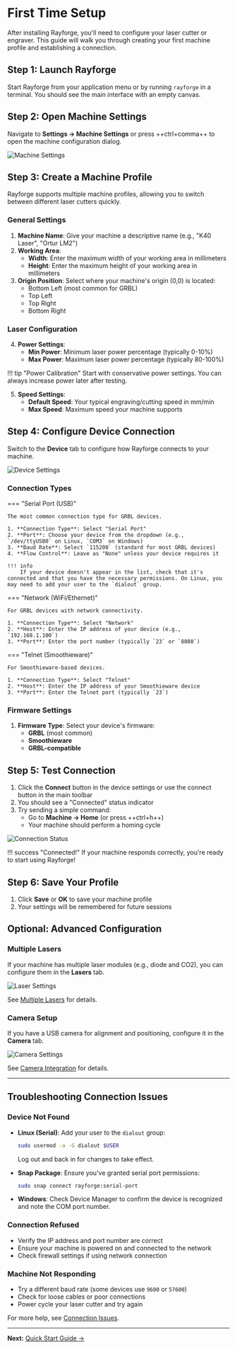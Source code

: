 # First Time Setup

After installing Rayforge, you'll need to configure your laser cutter or engraver. This guide will walk you through creating your first machine profile and establishing a connection.

## Step 1: Launch Rayforge

Start Rayforge from your application menu or by running `rayforge` in a terminal. You should see the main interface with an empty canvas.

## Step 2: Open Machine Settings

Navigate to **Settings → Machine Settings** or press ++ctrl+comma++ to open the machine configuration dialog.

![Machine Settings](../images/machine-settings.png)

## Step 3: Create a Machine Profile

Rayforge supports multiple machine profiles, allowing you to switch between different laser cutters quickly.

### General Settings

1. **Machine Name**: Give your machine a descriptive name (e.g., "K40 Laser", "Ortur LM2")
2. **Working Area**:
   - **Width**: Enter the maximum width of your working area in millimeters
   - **Height**: Enter the maximum height of your working area in millimeters
3. **Origin Position**: Select where your machine's origin (0,0) is located:
   - Bottom Left (most common for GRBL)
   - Top Left
   - Top Right
   - Bottom Right

### Laser Configuration

4. **Power Settings**:
   - **Min Power**: Minimum laser power percentage (typically 0-10%)
   - **Max Power**: Maximum laser power percentage (typically 80-100%)

!!! tip "Power Calibration"
    Start with conservative power settings. You can always increase power later after testing.

5. **Speed Settings**:
   - **Default Speed**: Your typical engraving/cutting speed in mm/min
   - **Max Speed**: Maximum speed your machine supports

## Step 4: Configure Device Connection

Switch to the **Device** tab to configure how Rayforge connects to your machine.

![Device Settings](../images/machine-device.png)

### Connection Types

=== "Serial Port (USB)"

    The most common connection type for GRBL devices.

    1. **Connection Type**: Select "Serial Port"
    2. **Port**: Choose your device from the dropdown (e.g., `/dev/ttyUSB0` on Linux, `COM3` on Windows)
    3. **Baud Rate**: Select `115200` (standard for most GRBL devices)
    4. **Flow Control**: Leave as "None" unless your device requires it

    !!! info
        If your device doesn't appear in the list, check that it's connected and that you have the necessary permissions. On Linux, you may need to add your user to the `dialout` group.

=== "Network (WiFi/Ethernet)"

    For GRBL devices with network connectivity.

    1. **Connection Type**: Select "Network"
    2. **Host**: Enter the IP address of your device (e.g., `192.168.1.100`)
    3. **Port**: Enter the port number (typically `23` or `8080`)

=== "Telnet (Smoothieware)"

    For Smoothieware-based devices.

    1. **Connection Type**: Select "Telnet"
    2. **Host**: Enter the IP address of your Smoothieware device
    3. **Port**: Enter the Telnet port (typically `23`)

### Firmware Settings

1. **Firmware Type**: Select your device's firmware:
   - **GRBL** (most common)
   - **Smoothieware**
   - **GRBL-compatible**

## Step 5: Test Connection

1. Click the **Connect** button in the device settings or use the connect button in the main toolbar
2. You should see a "Connected" status indicator
3. Try sending a simple command:
   - Go to **Machine → Home** (or press ++ctrl+h++)
   - Your machine should perform a homing cycle

![Connection Status](../images/machine-device.png)

!!! success "Connected!"
    If your machine responds correctly, you're ready to start using Rayforge!

## Step 6: Save Your Profile

1. Click **Save** or **OK** to save your machine profile
2. Your settings will be remembered for future sessions

## Optional: Advanced Configuration

### Multiple Lasers

If your machine has multiple laser modules (e.g., diode and CO2), you can configure them in the **Lasers** tab.

![Laser Settings](../images/machine-laser.png)

See [Multiple Lasers](../machine/multi-laser.md) for details.

### Camera Setup

If you have a USB camera for alignment and positioning, configure it in the **Camera** tab.

![Camera Settings](../images/machine-camera.png)

See [Camera Integration](../features/camera.md) for details.

---

## Troubleshooting Connection Issues

### Device Not Found

- **Linux (Serial)**: Add your user to the `dialout` group:
  ```bash
  sudo usermod -a -G dialout $USER
  ```
  Log out and back in for changes to take effect.

- **Snap Package**: Ensure you've granted serial port permissions:
  ```bash
  sudo snap connect rayforge:serial-port
  ```

- **Windows**: Check Device Manager to confirm the device is recognized and note the COM port number.

### Connection Refused

- Verify the IP address and port number are correct
- Ensure your machine is powered on and connected to the network
- Check firewall settings if using network connection

### Machine Not Responding

- Try a different baud rate (some devices use `9600` or `57600`)
- Check for loose cables or poor connections
- Power cycle your laser cutter and try again

For more help, see [Connection Issues](../troubleshooting/connection.md).

---

**Next:** [Quick Start Guide →](quick-start.md)
